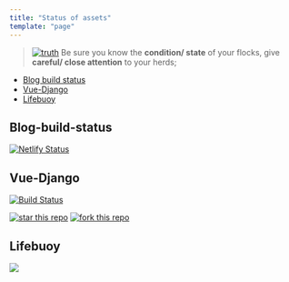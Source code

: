 ```yaml
---
title: "Status of assets"
template: "page"
---
```


> [![truth](/bible-32x32.png)](https://www.bible.com/bible/compare/PRO.27.23) Be sure you know the **condition/ state** of your flocks, give **careful/ close attention** to your herds;

- [Blog build status](#Blog-build-status)
- [Vue-Django](#Vue-Django)
- [Lifebuoy](#Lifebuoy)

## Blog-build-status

[![Netlify Status](https://api.netlify.com/api/v1/badges/ba0b4698-8569-4e8d-bfca-b7bff0cfee57/deploy-status)](https://app.netlify.com/sites/silly-golick-99e4d1/deploys)

## Vue-Django
[![Build Status](https://semaphoreci.com/api/v1/stanmd/vue-django/branches/develop/badge.svg)](https://semaphoreci.com/stanmd/vue-django)

<a href="https://github.com/NdagiStanley/vue-django"><img alt="star this repo" src="http://githubbadges.com/star.svg?user=NdagiStanley&repo=vue-django&style=default" /></a>
<a href="https://github.com/NdagiStanley/vue-django/fork"><img alt="fork this repo" src="http://githubbadges.com/fork.svg?user=NdagiStanley&repo=vue-django&style=default" /></a>

## Lifebuoy

[![](https://vsmarketplacebadge.apphb.com/downloads/NdagiStanley.lifebuoy.svg)](https://marketplace.visualstudio.com/items?itemName=NdagiStanley.lifebuoy)

